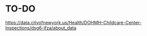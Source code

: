 # TO-DO

https://data.cityofnewyork.us/Health/DOHMH-Childcare-Center-Inspections/dsg6-ifza/about_data


